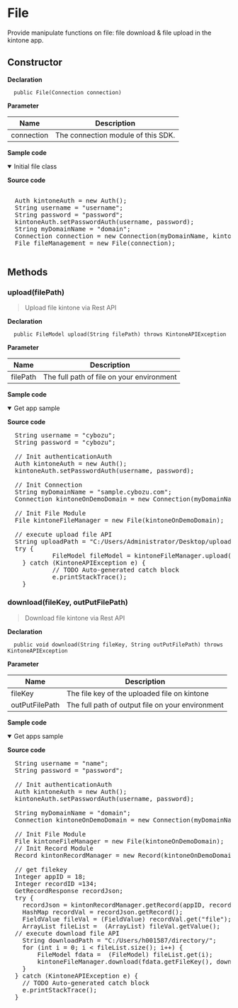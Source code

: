 # File

Provide manipulate functions on file: file download & file upload in the kintone app.


## Constructor

**Declaration**
```
  public File(Connection connection)
```


**Parameter**

| Name| Description |
| --- | --- |
| connection | The connection module of this SDK.

**Sample code**

<details class="tab-container" open>
<Summary>Initial file class</Summary>

<strong class="tab-name">Source code</strong>

<pre class="inline-code">

  Auth kintoneAuth = new Auth();
  String username = "username";
  String password = "password";
  kintoneAuth.setPasswordAuth(username, password);
  String myDomainName = "domain";
  Connection connection = new Connection(myDomainName, kintoneAuth);
  File fileManagement = new File(connection);

</pre>

</details>

## Methods

### upload(filePath)

> Upload file kintone via Rest API

**Declaration**
```
  public FileModel upload(String filePath) throws KintoneAPIException
```

**Parameter**

| Name| Description |
| --- | --- |
| filePath | The full path of file on your environment

**Sample code**

<details class="tab-container" open>
<Summary>Get app sample</Summary>

<strong class="tab-name">Source code</strong>

<pre class="inline-code">
  String username = "cybozu";
  String password = "cybozu";

  // Init authenticationAuth
  Auth kintoneAuth = new Auth();
  kintoneAuth.setPasswordAuth(username, password);

  // Init Connection
  String myDomainName = "sample.cybozu.com";
  Connection kintoneOnDemoDomain = new Connection(myDomainName, kintoneAuth);

  // Init File Module
  File kintoneFileManager = new File(kintoneOnDemoDomain);

  // execute upload file API
  String uploadPath = "C:/Users/Administrator/Desktop/upload";
  try {
			FileModel fileModel = kintoneFileManager.upload(uploadPath + "test.txt");
	} catch (KintoneAPIException e) {
			// TODO Auto-generated catch block
			e.printStackTrace();
	}
</pre>

</details>

### download(fileKey, outPutFilePath)

> Download file kintone via Rest API

**Declaration**
```
  public void download(String fileKey, String outPutFilePath) throws KintoneAPIException 
```

**Parameter**

| Name| Description |
| --- | --- |
| fileKey | The file key of the uploaded file on kintone
| outPutFilePath | The full path of output file on your environment

**Sample code**

<details class="tab-container" open>
<Summary>Get apps sample</Summary>

<strong class="tab-name">Source code</strong>

<pre class="inline-code">
  String username = "name";
  String password = "password";

  // Init authenticationAuth
  Auth kintoneAuth = new Auth();
  kintoneAuth.setPasswordAuth(username, password);

  String myDomainName = "domain";
  Connection kintoneOnDemoDomain = new Connection(myDomainName, kintoneAuth);

  // Init File Module
  File kintoneFileManager = new File(kintoneOnDemoDomain);
  // Init Record Module
  Record kintonRecordManager = new Record(kintoneOnDemoDomain);

  // get filekey
  Integer appID = 18;
  Integer recordID =134;
  GetRecordResponse recordJson;
  try {
    recordJson = kintonRecordManager.getRecord(appID, recordID);
    HashMap recordVal = recordJson.getRecord();
    FieldValue fileVal = (FieldValue) recordVal.get("file");
    ArrayList fileList =  (ArrayList) fileVal.getValue();
  // execute download file API
    String downloadPath = "C:/Users/h001587/directory/";
    for (int i = 0; i < fileList.size(); i++) {
        FileModel fdata =  (FileModel) fileList.get(i);
        kintoneFileManager.download(fdata.getFileKey(), downloadPath + fdata.getName());
    }
  } catch (KintoneAPIException e) {
    // TODO Auto-generated catch block
    e.printStackTrace();
  }
</pre>

</details>
